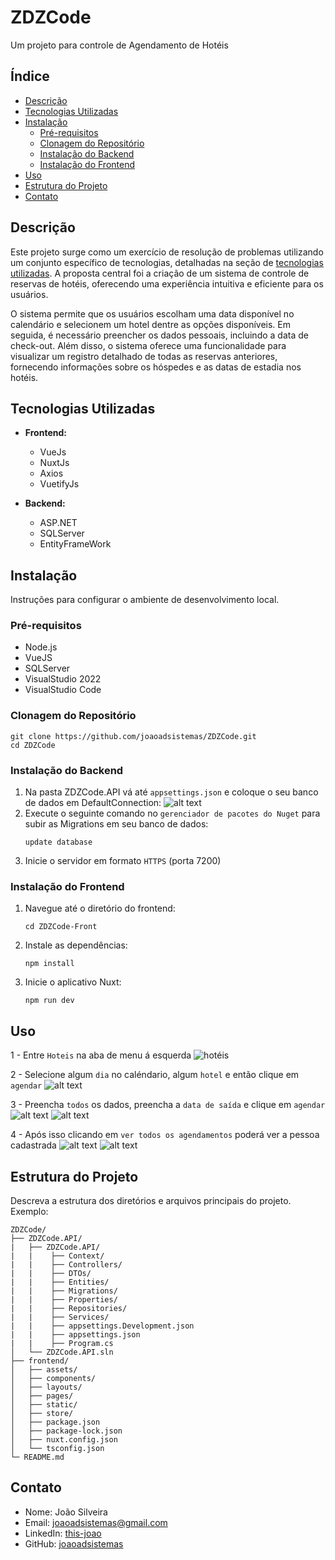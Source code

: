 # ZDZCode

Um projeto para controle de Agendamento de Hotéis

## Índice

- [Descrição](#descrição)
- [Tecnologias Utilizadas](#tecnologias-utilizadas)
- [Instalação](#instalação)
  - [Pré-requisitos](#pré-requisitos)
  - [Clonagem do Repositório](#clonagem-do-repositório)
  - [Instalação do Backend](#instalação-do-backend)
  - [Instalação do Frontend](#instalação-do-frontend)
- [Uso](#uso)
- [Estrutura do Projeto](#estrutura-do-projeto)
- [Contato](#contato)

## Descrição

Este projeto surge como um exercício de resolução de problemas utilizando um conjunto específico de tecnologias, detalhadas na seção de [tecnologias utilizadas](#tecnologias-utilizadas). A proposta central foi a criação de um sistema de controle de reservas de hotéis, oferecendo uma experiência intuitiva e eficiente para os usuários.

O sistema permite que os usuários escolham uma data disponível no calendário e selecionem um hotel dentre as opções disponíveis. Em seguida, é necessário preencher os dados pessoais, incluindo a data de check-out. Além disso, o sistema oferece uma funcionalidade para visualizar um registro detalhado de todas as reservas anteriores, fornecendo informações sobre os hóspedes e as datas de estadia nos hotéis.


## Tecnologias Utilizadas

- **Frontend:**
  - VueJs
  - NuxtJs
  - Axios
  - VuetifyJs
  
- **Backend:**
  - ASP.NET
  - SQLServer
  - EntityFrameWork


## Instalação

Instruções para configurar o ambiente de desenvolvimento local.

### Pré-requisitos

- Node.js
- VueJS
- SQLServer
- VisualStudio 2022
- VisualStudio Code

### Clonagem do Repositório

```
git clone https://github.com/joaoadsistemas/ZDZCode.git
cd ZDZCode
```

### Instalação do Backend

1. Na pasta ZDZCode.API vá até `appsettings.json` e coloque o seu banco de dados em DefaultConnection:
![alt text](imgs-readme/image.png) 
2. Execute o seguinte comando no `gerenciador de pacotes do Nuget` para subir as Migrations em seu banco de dados:
    ```
    update database
    ```
3. Inicie o servidor em formato `HTTPS` (porta 7200)
 

### Instalação do Frontend

1. Navegue até o diretório do frontend:
    ```
    cd ZDZCode-Front
    ```
2. Instale as dependências:
    ```
    npm install
    ```
3. Inicie o aplicativo Nuxt:
    ```
    npm run dev
    ```

## Uso

1 - Entre `Hoteis` na aba de menu á esquerda
![hotéis](imgs-readme/image-1.png)

2 - Selecione algum ``dia`` no caléndario, algum ``hotel`` e então clique em `agendar`
![alt text](imgs-readme/image-2.png)

3 - Preencha ``todos`` os dados, preencha a `data de saída` e clique em `agendar`
![alt text](imgs-readme/image-3.png)
![alt text](imgs-readme/image-4.png)

4 - Após isso clicando em `ver todos os agendamentos` poderá ver a pessoa cadastrada
![alt text](imgs-readme/image-5.png)
![alt text](imgs-readme/image-6.png)

## Estrutura do Projeto

Descreva a estrutura dos diretórios e arquivos principais do projeto. Exemplo:

```
ZDZCode/
├── ZDZCode.API/
|   ├── ZDZCode.API/
|   |    ├── Context/
|   |    ├── Controllers/
|   |    ├── DTOs/
|   |    ├── Entities/
|   |    ├── Migrations/
|   |    ├── Properties/
|   |    ├── Repositories/
|   |    ├── Services/
|   |    ├── appsettings.Development.json
|   |    ├── appsettings.json
|   |    ├── Program.cs
│   └── ZDZCode.API.sln
├── frontend/
│   ├── assets/
│   ├── components/
│   ├── layouts/
│   ├── pages/
│   ├── static/
│   ├── store/
│   ├── package.json
│   ├── package-lock.json
│   ├── nuxt.config.json
│   └── tsconfig.json
└─ README.md
```

## Contato

- Nome: João Silveira
- Email: joaoadsistemas@gmail.com
- LinkedIn: [this-joao](https://www.linkedin.com/in/this-joao/)
- GitHub: [joaoadsistemas](https://github.com/joaoadsistemas)
